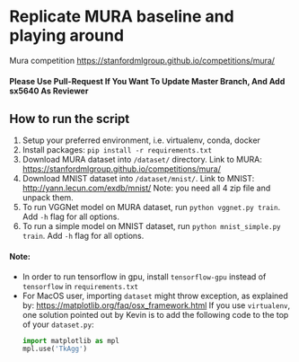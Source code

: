 # Replicate MURA baseline and playing around

Mura competition https://stanfordmlgroup.github.io/competitions/mura/

#### Please Use Pull-Request If You Want To Update Master Branch, And Add sx5640 As Reviewer
## How to run the script
1. Setup your preferred environment, i.e. virtualenv, conda, docker
2. Install packages: `pip install -r requirements.txt`
3. Download MURA dataset into `/dataset/` directory. Link to MURA: https://stanfordmlgroup.github.io/competitions/mura/
4. Download MNIST dataset into `/dataset/mnist/`. Link to MNIST: http://yann.lecun.com/exdb/mnist/ Note: you need all 4
zip file and unpack them.
5. To run VGGNet model on MURA dataset, run `python vggnet.py train`. Add `-h` flag for all options.
6. To run a simple model on MNIST dataset, run `python mnist_simple.py train`. Add `-h` flag for all options.

#### Note: 
- In order to run tensorflow in gpu, install `tensorflow-gpu` instead of `tensorflow` in `requirements.txt`
- For MacOS user, importing `dataset` might throw exception, as explained by: https://matplotlib.org/faq/osx_framework.html
  If you use `virtualenv`, one solution pointed out by Kevin is to add the following code to the top of your `dataset.py`:
  ```python
  import matplotlib as mpl
  mpl.use('TkAgg')
  ```